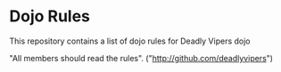 Dojo Rules
==========

This repository contains a list of dojo rules for Deadly Vipers dojo

"All members should read the rules". ("http://github.com/deadlyvipers")

